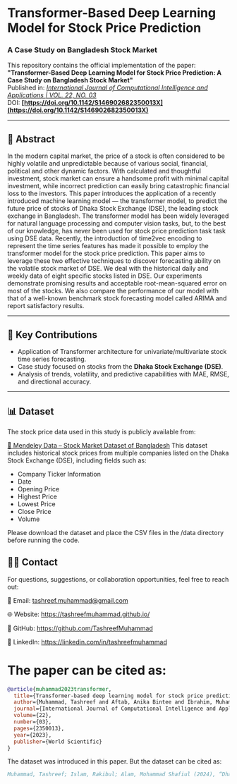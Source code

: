 # Transformer-Based Deep Learning Model for Stock Price Prediction  
### A Case Study on Bangladesh Stock Market

This repository contains the official implementation of the paper:  
**"Transformer-Based Deep Learning Model for Stock Price Prediction: A Case Study on Bangladesh Stock Market"**  
Published in: *[International Journal of Computational Intelligence and Applications | VOL. 22, NO. 03](https://www.worldscientific.com/worldscinet/ijcia)*  
DOI: **[https://doi.org/10.1142/S146902682350013X](https://doi.org/10.1142/S146902682350013X)**
 
---

## 📄 Abstract

In the modern capital market, the price of a stock is often considered to be highly volatile and unpredictable because of various social, financial, political and other dynamic factors. With calculated and thoughtful investment, stock market can ensure a handsome profit with minimal capital investment, while incorrect prediction can easily bring catastrophic financial loss to the investors. This paper introduces the application of a recently introduced machine learning model — the transformer model, to predict the future price of stocks of Dhaka Stock Exchange (DSE), the leading stock exchange in Bangladesh. The transformer model has been widely leveraged for natural language processing and computer vision tasks, but, to the best of our knowledge, has never been used for stock price prediction task task using DSE data. Recently, the introduction of time2vec encoding to represent the time series features has made it possible to employ the transformer model for the stock price prediction. This paper aims to leverage these two effective techniques to discover forecasting ability on the volatile stock market of DSE. We deal with the historical daily and weekly data of eight specific stocks listed in DSE. Our experiments demonstrate promising results and acceptable root-mean-squared error on most of the stocks. We also compare the performance of our model with that of a well-known benchmark stock forecasting model called ARIMA and report satisfactory results.

---

## 🧠 Key Contributions

- Application of Transformer architecture for univariate/multivariate stock time series forecasting.
- Case study focused on stocks from the **Dhaka Stock Exchange (DSE)**.
- Analysis of trends, volatility, and predictive capabilities with MAE, RMSE, and directional accuracy.

---

## 📊 Dataset
The stock price data used in this study is publicly available from:

[🔗 Mendeley Data – Stock Market Dataset of Bangladesh](https://data.mendeley.com/datasets/23553sm4tn/3)
This dataset includes historical stock prices from multiple companies listed on the Dhaka Stock Exchange (DSE), including fields such as:

* Company Ticker Information
* Date
* Opening Price
* Highest Price
* Lowest Price
* Close Price
* Volume

Please download the dataset and place the CSV files in the /data directory before running the code.

## 🙋‍♂️ Contact
For questions, suggestions, or collaboration opportunities, feel free to reach out:

📧 Email: tashreef.muhammad@gmail.com

🌐 Website: https://tashreefmuhammad.github.io/

🐙 GitHub: https://github.com/TashreefMuhammad

💼 LinkedIn: https://linkedin.com/in/tashreefmuhammad


# The paper can be cited as:

```bibtex
@article{muhammad2023transformer,
  title={Transformer-based deep learning model for stock price prediction: A case study on Bangladesh stock market},
  author={Muhammad, Tashreef and Aftab, Anika Bintee and Ibrahim, Muhammad and Ahsan, Md Mainul and Muhu, Maishameem Meherin and Khan, Shahidul Islam and Alam, Mohammad Shafiul},
  journal={International Journal of Computational Intelligence and Applications},
  volume={22},
  number={03},
  pages={2350013},
  year={2023},
  publisher={World Scientific}
}
```

The dataset was introduced in this paper. But the dataset can be cited as:

```bibtex
Muhammad, Tashreef; Islam, Rakibul; Alam, Mohammad Shafiul (2024), “Dhaka Stock Exchange Historical Data”, Mendeley Data, V3, doi: 10.17632/23553sm4tn.3
```
